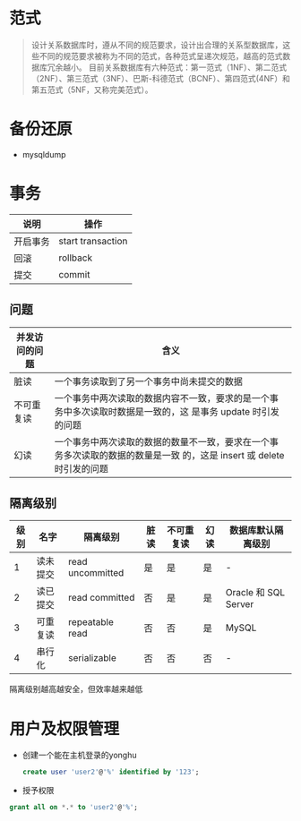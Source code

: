 # 范式

> 设计关系数据库时，遵从不同的规范要求，设计出合理的关系型数据库，这些不同的规范要求被称为不同的范式，各种范式呈递次规范，越高的范式数据库冗余越小。 目前关系数据库有六种范式：第一范式（1NF）、第二范式（2NF）、第三范式（3NF）、巴斯-科德范式（BCNF）、第四范式(4NF）和第五范式（5NF，又称完美范式）。

# 备份还原

- mysqldump

# 事务

说明   | 操作
---- | -----------------
开启事务 | start transaction
回滚   | rollback
提交   | commit

## 问题

并发访问的问题 | 含义
------- | -------------------------------------------------------------------
脏读      | 一个事务读取到了另一个事务中尚未提交的数据
不可重复读   | 一个事务中两次读取的数据内容不一致，要求的是一个事务中多次读取时数据是一致的，这 是事务 update 时引发的问题
幻读      | 一个事务中两次读取的数据的数量不一致，要求在一个事务多次读取的数据的数量是一致 的，这是 insert 或 delete 时引发的问题

## 隔离级别

级别 | 名字   | 隔离级别             | 脏读 | 不可重复读 | 幻读 | 数据库默认隔离级别
-- | ---- | ---------------- | -- | ----- | -- | -------------------
1  | 读未提交 | read uncommitted | 是  | 是     | 是  | -
2  | 读已提交 | read committed   | 否  | 是     | 是  | Oracle 和 SQL Server
3  | 可重复读 | repeatable read  | 否  | 否     | 是  | MySQL
4  | 串行化  | serializable     | 否  | 否     | 否  | -

 隔离级别越高越安全，但效率越来越低

 # 用户及权限管理

- 创建一个能在主机登录的yonghu
  
  ```sql
  create user 'user2'@'%' identified by '123';
  ```

- 授予权限

```sql
grant all on *.* to 'user2'@'%';
```
  
